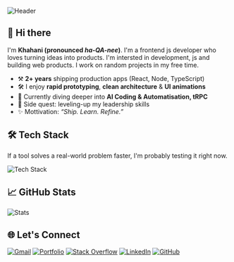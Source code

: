 ![Header](https://capsule-render.vercel.app/api?type=soft&height=250&color=gradient&text=Khahani%20Mamedov&section=header&reversal=true&textBg=false&animation=fadeIn&desc=JS%20Dev&descAlignY=75&descSize=25)


## 👋 Hi there

I'm **Khahani (pronounced _ha-QA-nee_)**. I'm a frontend js developer who loves turning ideas into products. I'm intersted in development, js and building web products. I work on random projects in my free time.
- ⚒️ **2+ years** shipping production apps (React, Node, TypeScript)  
- 🛠  I enjoy **rapid prototyping**, **clean architecture** & **UI animations**  
- 🌱 Currently diving deeper into **AI Coding & Automatisation, tRPC**  
- 🧭 Side quest: leveling-up my leadership skills
- ✨ Mottivation: *“Ship. Learn. Refine.”*

## 🛠️ Tech Stack

If a tool solves a real-world problem faster, I'm probably testing it right now.

![Tech Stack](https://skillicons.dev/icons?i=js,ts,html,css,scss,react,nextjs,redux,astro,tailwind,nodejs,express,prisma,graphql,supabase,docker,vite,vitest,jest,git,githubactions,vercel,figma,materialui,cloudflare,linux,netlify,notion,npm,postman,sentry,vscode,yarn&perline=15)

## 📈 GitHub Stats

![Stats](https://github-readme-stats.vercel.app/api?username=prkomb&show_icons=true&theme=tokyonight&hide_border=true)

## 🌐 Let's Connect

[![Gmail](https://img.shields.io/badge/Gmail-D14836?style=for-the-badge&logo=gmail&logoColor=white)](mailto:prkomb@gmail.com)
[![Portfolio](https://img.shields.io/badge/Portfolio-543DE0?style=for-the-badge&logo=khahanimamedov.com&logoColor=white)](https://khahanimamedov.com)
[![Stack Overflow](https://img.shields.io/badge/Stack%20Overflow-F48024?style=for-the-badge&logo=stackoverflow&logoColor=white)](https://stackoverflow.com/users/30908165/prkomb)
[![LinkedIn](https://img.shields.io/badge/LinkedIn-0077B5?style=for-the-badge&logo=linkedin&logoColor=white)](https://www.linkedin.com/in/khahani-mamedov/)
[![GitHub](https://img.shields.io/badge/GitHub-181717?style=for-the-badge&logo=github&logoColor=white)](https://github.com/prkomb)
